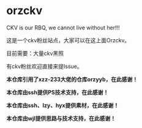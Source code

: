 # orzckv

CKV is our RBQ, we cannot live without her!!!

这是一个ckv粉丝站点，大家可以在这上面Orzckv。

目前需要：大量ckv黑照

有ckv粉丝欢迎直接来提Issue。

**本仓库引用了xzz-233大佬的仓库orzyyb，在此感谢！**

**本仓库由ssh提供PS技术支持，在此感谢！**

**本仓库由ssh、lzy、hyx提供素材，在此感谢！**

**本仓库由wjl提供思路与技术支持，在此感谢！**
